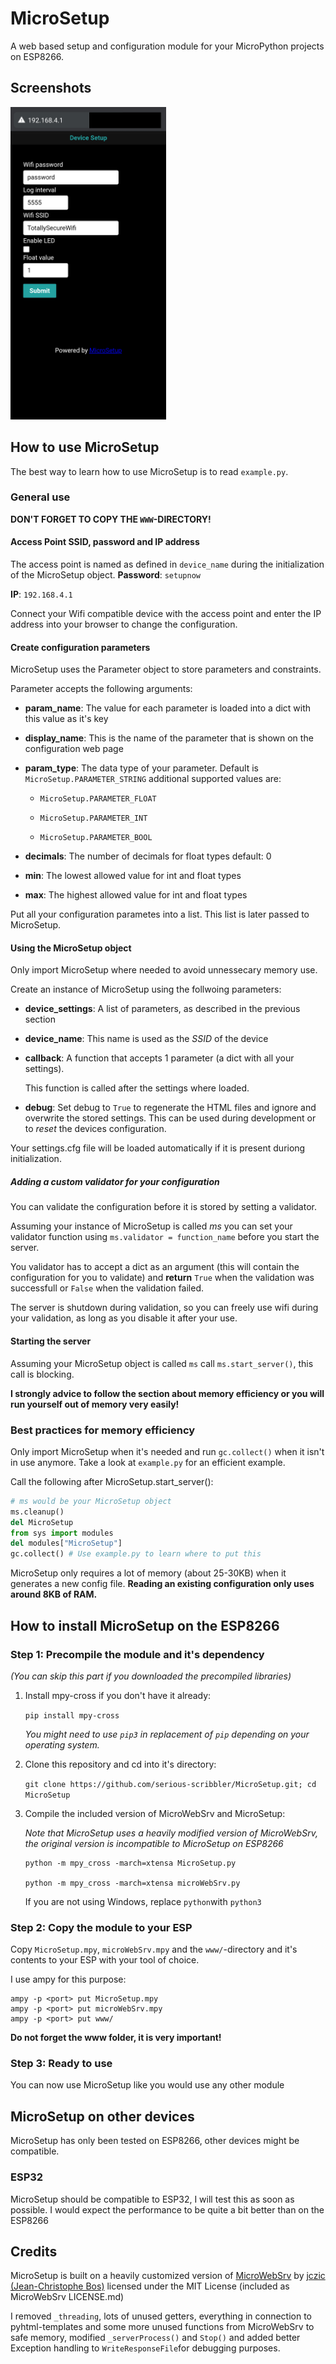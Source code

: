 # MicroSetup

A web based setup and configuration module for your MicroPython projects on ESP8266. 

## Screenshots

<img src="https://github.com/serious-scribbler/MicroSetup/raw/main/screenshots/ConfigurationPage.png" height="500" alt="ConfigurationPage" />

## How to use MicroSetup

The best way to learn how to use MicroSetup is to read `example.py`.

### General use

**DON'T FORGET TO COPY THE `WWW`-DIRECTORY!**

#### Access Point SSID, password and IP address

The access point is named as defined in `device_name` during the initialization of the MicroSetup object.
**Password**: `setupnow`

**IP**: `192.168.4.1`

Connect your Wifi compatible device with the access point and enter the IP address into your browser to change the configuration.

#### Create configuration parameters

MicroSetup uses the Parameter object to store parameters and constraints.

Parameter accepts the following arguments:

- **param_name**: The value for each parameter is loaded into a dict with this value as it's key

- **display_name**: This is the name of the parameter that is shown on the configuration web page

- **param_type**: The data type of your parameter. Default is `MicroSetup.PARAMETER_STRING` additional supported values are:
  
  - `MicroSetup.PARAMETER_FLOAT`
  
  - `MicroSetup.PARAMETER_INT`
  
  - `MicroSetup.PARAMETER_BOOL`

- **decimals**: The number of decimals for float types default: 0

- **min**: The lowest allowed value for int and float types

- **max**: The highest allowed value for int and float types

Put all your configuration parametes into a list. This list is later passed to MicroSetup.

#### Using the MicroSetup object

Only import MicroSetup where needed to avoid unnessecary memory use.

Create an instance of MicroSetup using the follwoing parameters:

- **device_settings**: A list of parameters, as described in the previous section

- **device_name**: This name is used as the *SSID* of the device

- **callback**: A function that accepts 1 parameter (a dict with all your settings).
  
  This function is called after the settings where loaded.

- **debug**: Set debug to `True` to regenerate the HTML files and ignore and overwrite the stored settings. This can be used during development or to *reset* the devices configuration.

Your settings.cfg file will be loaded automatically if it is present duriong initialization.

##### Adding a custom validator for your configuration

You can validate the configuration before it is stored by setting a validator.

Assuming your instance of MicroSetup is called *ms* you can set your validator function using `ms.validator = function_name` before you start the server.

You validator has to accept a dict as an argument (this will contain the configuration for you to validate) and **return** `True` when the validation was successfull or `False` when the validation failed.

The server is shutdown during validation, so you can freely use wifi during your validation, as long as you disable it after your use.

#### Starting the server

Assuming your MicroSetup object is called `ms` call `ms.start_server()`, this call is blocking.

**I strongly advice to follow the section about memory efficiency or you will run yourself out of memory very easily!**

### Best practices for memory efficiency

Only import MicroSetup when it's needed and run `gc.collect()` when it isn't in use anymore. Take a look at `example.py` for an efficient example.

 Call the following after MicroSetup.start_server():

```python
# ms would be your MicroSetup object
ms.cleanup()
del MicroSetup
from sys import modules
del modules["MicroSetup"]
gc.collect() # Use example.py to learn where to put this
```

MicroSetup only requires a lot of memory (about 25-30KB) when it generates a new config file. **Reading an existing configuration only uses around 8KB of RAM.**

## How to install MicroSetup on the ESP8266

### Step 1: Precompile the module and it's dependency

*(You can skip this part if you downloaded the precompiled libraries)*

1. Install mpy-cross if you don't have it already:
   
   `pip install mpy-cross`
   
   *You might need to use `pip3` in replacement of `pip` depending on your operating system.*

2. Clone this repository and cd into it's directory:
   
   `git clone https://github.com/serious-scribbler/MicroSetup.git; cd MicroSetup`

3. Compile the included version of MicroWebSrv and MicroSetup:
   
   *Note that MicroSetup uses a heavily modified version of MicroWebSrv, the original version is incompatible to MicroSetup on ESP8266*
   
   ```shell
   python -m mpy_cross -march=xtensa MicroSetup.py
   
   python -m mpy_cross -march=xtensa microWebSrv.py
   ```
   
   If you are not using Windows, replace `python`with `python3`

### Step 2: Copy the module to your ESP

Copy `MicroSetup.mpy`, `microWebSrv.mpy`  and the `www/`-directory and it's contents to your ESP with your tool of choice.

I use ampy for this purpose:

```shell
ampy -p <port> put MicroSetup.mpy
ampy -p <port> put microWebSrv.mpy
ampy -p <port> put www/
```

**Do not forget the www folder, it is very important!**

### Step 3: Ready to use

You can now use MicroSetup like you would use any other module

## MicroSetup on other devices

MicroSetup has only been tested on ESP8266, other devices might be compatible.

### ESP32

MicroSetup should be compatible to ESP32, I will test this as soon as possible. I would expect the performance to be quite a bit better than on the ESP8266

## Credits

MicroSetup is built on a heavily customized version of [MicroWebSrv](https://github.com/jczic/MicroWebSrv) by [jczic (Jean-Christophe Bos)](https://github.com/jczic) licensed under the MIT License (included as MicroWebSrv LICENSE.md)

I removed `_threading`, lots of unused getters, everything in connection to pyhtml-templates and some more unused functions from MicroWebSrv to safe memory, modified `_serverProcess()` and `Stop()` and added better Exception handling to `WriteResponseFile`for debugging purposes.

